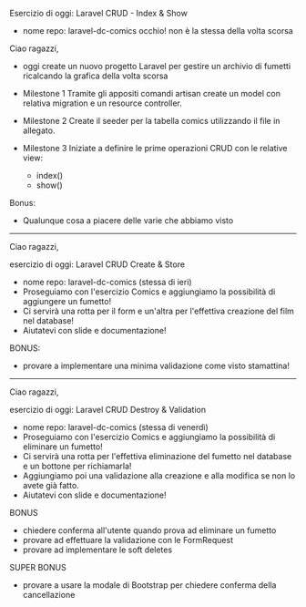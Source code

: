 Esercizio di oggi: Laravel CRUD - Index & Show

- nome repo: laravel-dc-comics occhio! non è la stessa della volta scorsa

Ciao ragazzi,
- oggi create un nuovo progetto Laravel per gestire un archivio di fumetti ricalcando la grafica della volta scorsa

- Milestone 1 Tramite gli appositi comandi artisan create un model con relativa migration e un resource controller.

- Milestone 2 Create il seeder per la tabella comics utilizzando il file in allegato.

- Milestone 3 Iniziate a definire le prime operazioni CRUD con le relative view:

  - index()
  - show()

Bonus:
- Qualunque cosa a piacere delle varie che abbiamo visto

---

Ciao ragazzi,

esercizio di oggi: Laravel CRUD Create & Store
- nome repo: laravel-dc-comics  (stessa di ieri)
- Proseguiamo con l'esercizio Comics e aggiungiamo la possibilità di aggiungere un fumetto!
- Ci servirà una rotta per il form e un'altra per l'effettiva creazione del film nel database!
- Aiutatevi con slide e documentazione!

BONUS:
- provare a implementare una minima validazione come visto stamattina!

---
Ciao ragazzi,

esercizio di oggi: Laravel CRUD Destroy & Validation
- nome repo: laravel-dc-comics  (stessa di venerdì)
- Proseguiamo con l'esercizio Comics e aggiungiamo la possibilità di eliminare un fumetto!
- Ci servirà una rotta per l'effettiva eliminazione del fumetto nel database e un bottone per richiamarla!
- Aggiungiamo poi una validazione alla creazione e alla modifica se non lo avete già fatto.
- Aiutatevi con slide e documentazione!

BONUS
- chiedere conferma all'utente quando prova ad eliminare un fumetto
- provare ad effettuare la validazione con le FormRequest
- provare ad implementare le soft deletes

SUPER BONUS
- provare a usare la modale di Bootstrap per chiedere conferma della cancellazione
